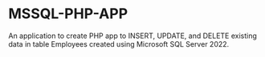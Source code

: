 # MSSQL-PHP-APP
 An application to create PHP app to INSERT, UPDATE, and DELETE existing data in table Employees created using Microsoft SQL Server 2022.
